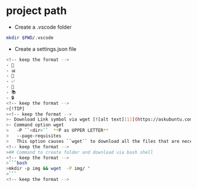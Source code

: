 # project path
<!-- keep the format -->
- Create a .vscode folder
<!-- keep the format -->
```bash
mkdir $PWD/.vscode
```
<!-- keep the format -->
- Create a settings.json file
<!-- keep the format -->
```bash
<!-- keep the format -->
- 🧮 
- 📊 
- 🔧 
- ✅ 
- 🚀 
- 📚 
- 🔒 
<!-- keep the format -->
>[!TIP]
><!-- keep the format -->
>- Download Link symbol via wget [![alt text][1]](https://askubuntu.com/questions/207265/how-to-download-a-file-from-a-website-via-terminal) man page [![alt text][1]](https://linux.die.net/man/1/wget)
>- Command option wget
>   -P ``<dir>``  **P as UPPER LETTER**  
>   --page-requisites  
>   This option causes ``wget`` to download all the files that are necessary to properly display a given HTML page. This includes such things as inlined images, sounds, and referenced stylesheets
<!-- keep the format -->
>## Command to create folder and download via bash shell
<!-- keep the format -->
>```bash
>mkdir -p img && wget  -P img/ "
>```
<!-- keep the format -->